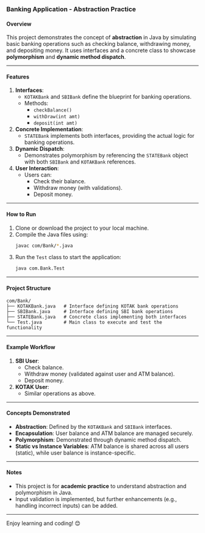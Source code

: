 ###  Banking Application - Abstraction Practice

#### Overview
This project demonstrates the concept of **abstraction** in Java by simulating basic banking operations such as checking balance, withdrawing money, and depositing money. It uses interfaces and a concrete class to showcase **polymorphism** and **dynamic method dispatch**.

---

#### Features
1. **Interfaces**:
   - `KOTAKBank` and `SBIBank` define the blueprint for banking operations.
   - Methods:
     - `checkBalance()`
     - `withDraw(int amt)`
     - `deposit(int amt)`
2. **Concrete Implementation**:
   - `STATEBank` implements both interfaces, providing the actual logic for banking operations.
3. **Dynamic Dispatch**:
   - Demonstrates polymorphism by referencing the `STATEBank` object with both `SBIBank` and `KOTAKBank` references.
4. **User Interaction**:
   - Users can:
     - Check their balance.
     - Withdraw money (with validations).
     - Deposit money.

---

#### How to Run
1. Clone or download the project to your local machine.
2. Compile the Java files using:
   ```bash
   javac com/Bank/*.java
   ```
3. Run the `Test` class to start the application:
   ```bash
   java com.Bank.Test
   ```

---

#### Project Structure
```plaintext
com/Bank/
├── KOTAKBank.java   # Interface defining KOTAK bank operations
├── SBIBank.java     # Interface defining SBI bank operations
├── STATEBank.java   # Concrete class implementing both interfaces
└── Test.java        # Main class to execute and test the functionality
```

---

#### Example Workflow
1. **SBI User**:
   - Check balance.
   - Withdraw money (validated against user and ATM balance).
   - Deposit money.
2. **KOTAK User**:
   - Similar operations as above.

---

#### Concepts Demonstrated 
- **Abstraction**: Defined by the `KOTAKBank` and `SBIBank` interfaces.
- **Encapsulation**: User balance and ATM balance are managed securely.
- **Polymorphism**: Demonstrated through dynamic method dispatch.
- **Static vs Instance Variables**: ATM balance is shared across all users (static), while user balance is instance-specific.

---

#### Notes
- This project is for **academic practice** to understand abstraction and polymorphism in Java.
- Input validation is implemented, but further enhancements (e.g., handling incorrect inputs) can be added.

---

Enjoy learning and coding! 😊


